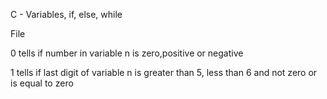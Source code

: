 C - Variables, if, else, while

File

0 tells if number in variable n is zero,positive or negative 

1 tells if last digit of variable n is greater than 5, less than 6 and not zero or is equal to zero 
